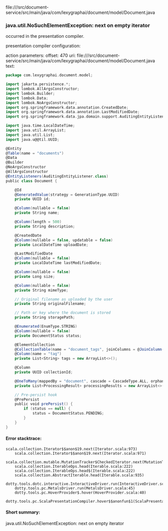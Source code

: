 file://<WORKSPACE>/src/document-service/src/main/java/com/lexygraphai/document/model/Document.java
### java.util.NoSuchElementException: next on empty iterator

occurred in the presentation compiler.

presentation compiler configuration:


action parameters:
offset: 470
uri: file://<WORKSPACE>/src/document-service/src/main/java/com/lexygraphai/document/model/Document.java
text:
```scala
package com.lexygraphai.document.model;

import jakarta.persistence.*;
import lombok.AllArgsConstructor;
import lombok.Builder;
import lombok.Data;
import lombok.NoArgsConstructor;
import org.springframework.data.annotation.CreatedDate;
import org.springframework.data.annotation.LastModifiedDate;
import org.springframework.data.jpa.domain.support.AuditingEntityListener;

import java.time.LocalDateTime;
import java.util.ArrayList;
import java.util.List;
import java.u@@til.UUID;

@Entity
@Table(name = "documents")
@Data
@Builder
@NoArgsConstructor
@AllArgsConstructor
@EntityListeners(AuditingEntityListener.class)
public class Document {

    @Id
    @GeneratedValue(strategy = GenerationType.UUID)
    private UUID id;

    @Column(nullable = false)
    private String name;

    @Column(length = 500)
    private String description;

    @CreatedDate
    @Column(nullable = false, updatable = false)
    private LocalDateTime uploadDate;

    @LastModifiedDate
    @Column(nullable = false)
    private LocalDateTime lastModifiedDate;

    @Column(nullable = false)
    private Long size;

    @Column(nullable = false)
    private String mimeType;

    // Original filename as uploaded by the user
    private String originalFilename;

    // Path or key where the document is stored
    private String storagePath;

    @Enumerated(EnumType.STRING)
    @Column(nullable = false)
    private DocumentStatus status;

    @ElementCollection
    @CollectionTable(name = "document_tags", joinColumns = @JoinColumn(name = "document_id"))
    @Column(name = "tag")
    private List<String> tags = new ArrayList<>();

    @Column
    private UUID collectionId;

    @OneToMany(mappedBy = "document", cascade = CascadeType.ALL, orphanRemoval = true)
    private List<ProcessingResult> processingResults = new ArrayList<>();

    // Pre-persist hook
    @PrePersist
    public void prePersist() {
        if (status == null) {
            status = DocumentStatus.PENDING;
        }
    }
}

```



#### Error stacktrace:

```
scala.collection.Iterator$$anon$19.next(Iterator.scala:973)
	scala.collection.Iterator$$anon$19.next(Iterator.scala:971)
	scala.collection.mutable.MutationTracker$CheckedIterator.next(MutationTracker.scala:76)
	scala.collection.IterableOps.head(Iterable.scala:222)
	scala.collection.IterableOps.head$(Iterable.scala:222)
	scala.collection.AbstractIterable.head(Iterable.scala:935)
	dotty.tools.dotc.interactive.InteractiveDriver.run(InteractiveDriver.scala:164)
	dotty.tools.pc.MetalsDriver.run(MetalsDriver.scala:45)
	dotty.tools.pc.HoverProvider$.hover(HoverProvider.scala:40)
	dotty.tools.pc.ScalaPresentationCompiler.hover$$anonfun$1(ScalaPresentationCompiler.scala:376)
```
#### Short summary: 

java.util.NoSuchElementException: next on empty iterator